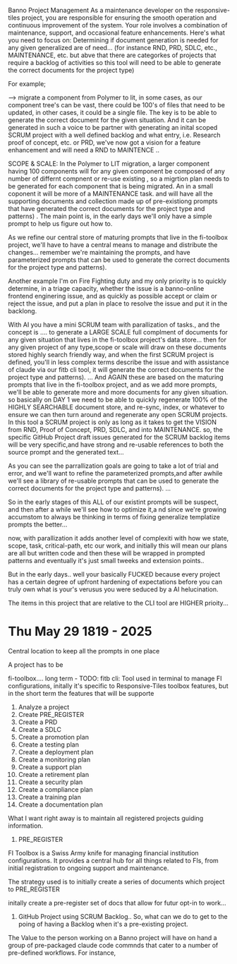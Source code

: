 


Banno Project Management
As a maintenance developer on the responsive-tiles project, you are responsible for ensuring the smooth operation and continuous improvement of the system. Your role involves a combination of maintenance, support, and occasional feature enhancements. Here's what you need to focus on:
Determining if document generation is needed for any given generalized are of need... (for instance RND, PRD, SDLC, etc., MAINTENANCE, etc. but abve that there are categorkes of projects that require a backlog of activities so this tool will need to be able to generate the correct documents for the project type)

For example;

--> migrate a component from Polymer to lit, in some cases, as our component tree's can be vast, there could be 100's of files that need to be updated, in other cases, it could be a single file.  The key is to be able to generate the correct document for the given situation. And it can be generated in such a voice to be partner with generating an inital scoped SCRUM project with a well defined backlog and what entry, i.e. Research proof of concept, etc. or PRD, we've now got a vision for a feature enhancement and will need a RND to MAINTENCE .. 

SCOPE & SCALE: In the Polymer to LIT migration, a larger component having 100 components will for any given component be composed of any number of differnt compnent or re-use existing , so a migrtion plan needs to be generated for each component that is being migrated. An in a small coponent it will be more of a MAINTENANCE task. and will have all the supporting documents and collection made up of pre-existiong prompts that have generated the correct documents for the project type and patterns) .  The main point is, in the early days we'll only have a simple prompt to help us figure out how to.    

As we refine our central store of maturing prompts that live in the fi-toolbox project, we'll have to have a central means to manage and distribute the changes... remember we're maintaining the prompts, and have parameterized prompts that can be used to generate the correct documents for the project type and patterns). 


Another example I'm on Fire Fighting duty and my only priority is to quickly determine, in a triage capacity, whether the issue is a banno-online frontend enginering issue, and as quickly as possible accept or claim or reject the issue, and put a plan in place to resolve the issue and put it in the backlong.

With AI you have a mini SCRUM team with parallization of tasks., and the concept is .... to generate a LARGE SCALE full complment of documents for any given situation that lives in the fi-toolbox project's data store... then for any given project of any type,scope or scale will draw on these documents stored highly search friendly way, and when the first SCRUM project is defined, you'll in less complex terms describe the issue and with assistance of claude via our fitb cli tool, it will generate the correct documents for the project type and patterns). ... And AGAIN these are based on the maturing prompts that live in the fi-toolbox project, and as we add more prompts, we'll be able to generate more and more documents for any given situation.  so basically on DAY 1 we need to be able to quickly regenerate 100% of the HIGHLY SEARCHABLE document store, and re-sync, index, or whatever to ensure we can then turn around and regenerate any open SCRUM projects.   In this tool a SCRUM project is only as long as it takes to get the VISION from RND, Proof of Concept, PRD, SDLC, and into MAINTENANCE. so, the specific GitHub Project draft issues generated for the SCRUM backlog items will be very specific,and have strong and re-usable references to both the source prompt and the generated text... 

As you can see the parrallization goals are going to take a lot of trial and error, and we'll want to refine the parameterized prompts,and after awhile we'll see a library of re-usable prompts that can be used to generate the correct documents for the project type and patterns). ... 

So in the early stages of this ALL of our existint prompts will be suspect, and then after a while we'll see how to optimize it,a nd since we're growing accumstom to always be thinking in terms of fixing generalize templatize prompts the better...

now, with parallization it adds another level of complexiti with how we state, scope, task, critical-path, etc our work, and initially this will mean our plans are all but written code and then these will be wrapped in prompted patterns and eventually it's just small tweeks and extension points.. 


But in the early days.. well your basically FUCKED because every project has a certain degree of upfront hardening of expectations before you can truly own what is your's verusus you were seduced by a AI helucination.

The items in this project that are relative to the CLI tool are HIGHER prioity... 


# Thu May 29 1819 - 2025
Central location to keep all the prompts in one place

A project has to be 


fi-toolbox.... long term - TODO:
fitb cli:  Tool used in terminal to manage FI configurations, initally it's specific to Responsive-Tiles toolbox features, but in the short term the features that will be supporte

1. Analyze a project
2. Create PRE_REGISTER 
2. Create a PRD
3. Create a SDLC
4. Create a promotion plan
5. Create a testing plan
6. Create a deployment plan
7. Create a monitoring plan
8. Create a support plan
9. Create a retirement plan
10. Create a security plan
11. Create a compliance plan
12. Create a training plan
13. Create a documentation plan 



What I want right away is to maintain all registered projects guiding information.

1. PRE_REGISTER 

FI Toolbox is a Swiss Army knife for managing financial institution configurations. It provides a central hub for all things related to FIs, from initial registration to ongoing support and maintenance.

The strategy used is to initially create a series of documents  which project to PRE_REGISTER


initally create a pre-register set of docs that allow for futur opt-in to work... 


1. GitHub Project using SCRUM Backlog.. So, what can we do to get to the poing of having a Backlog when it's a pre-existing project.  



The Value to the person working on a Banno project will have on hand a group of pre-packaged claude code commnds that cater to a number of pre-defined workflows.  For instance, 
